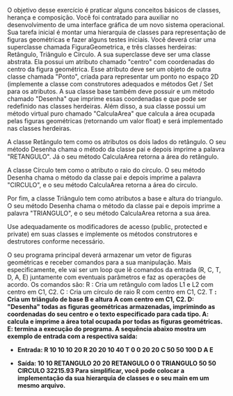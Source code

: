O objetivo desse exercício é praticar alguns conceitos básicos de classes, herança e composição.
Você foi contratado para auxiliar no desenvolvimento de uma interface gráfica de um novo sistema operacional. Sua tarefa inicial é montar uma hierarquia de classes para representação de figuras geométricas e fazer alguns testes iniciais.
Você deverá criar uma superclasse chamada FiguraGeometrica, e três classes herdeiras: Retângulo, Triângulo e Círculo. A sua superclasse deve ser uma classe abstrata. Ela possui um atributo chamado "centro" com coordenadas do centro da figura geométrica. Esse atributo deve ser um objeto de outra classe chamada "Ponto", criada para representar um ponto no espaço 2D (implemente a classe com construtores adequados e métodos Get / Set para os atributos. A sua classe base também deve possuir e um método chamado "Desenha" que imprime essas coordenadas e que pode ser redefinido nas classes herdeiras. Além disso, a sua classe possui um método virtual puro chamado "CalculaArea" que calcula a área ocupada pelas figuras geométricas (retornando um valor float) e será implementado nas classes herdeiras.

A classe Retângulo tem como os atributos os dois lados do retângulo. O seu método Desenha chama o método da classe pai e depois imprime a palavra "RETANGULO". Já o seu método CalculaArea retorna a área do retângulo.

A classe Círculo tem como o atributo o raio do círculo. O seu método Desenha chama o método da classe pai e depois imprime a palavra "CIRCULO", e o seu método CalculaArea retorna a área do circulo.

Por fim, a classe Triângulo tem como atributos a base e altura do triangulo. O seu método Desenha chama o método da classe pai e depois imprime a palavra "TRIANGULO", e o seu método CalculaArea retorna a sua área.

Use adequadamente os modificadores de acesso (public, protected e private) em suas classes e implemente os métodos construtores e destrutores conforme necessário.

O seu programa principal deverá armazenar um vetor de figuras geométricas e receber comandos para a sua manipulação. Mais especificamente, ele vai ser um  loop que lê comandos da entrada (R, C, T, D, A, E) juntamente com eventuais parâmetros e faz as operações de acordo.  Os comandos são:
R <C1> <C2> <L1> <L2>: Cria um retângulo com lados L1 e L2 com centro em C1, C2.
C <C1> <C2> <R>: Cria um círculo de raio R com centro em C1, C2.
T <C1> <C2> <B> <A>: Cria um triângulo de base B e altura A com centro em C1, C2.
D:  "Desenha" todas as figuras geométricas armazenadas, imprimindo as coordenadas do seu centro e o texto especificado para cada tipo.
A: calcula e imprime a área total ocupada por todas as figuras geométricas.
E: termina a execução do programa.
A sequência abaixo mostra um exemplo de entrada com a respectiva saída:

* Entrada:
R 10 10 10 20
R 20 20 10 40
T 0 0 20 20
C 50 50 100
D
A
E

* Saída:
10 10 RETANGULO
20 20 RETANGULO
0 0 TRIANGULO
50 50 CIRCULO
32215.93
Para simplificar, você pode colocar a implementação da sua hierarquia de classes e o seu main em um mesmo arquivo. 